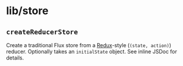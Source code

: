 # lib/store

## `createReducerStore`

Create a traditional Flux store from a [Redux]-style (`(state, action)`) reducer.
Optionally takes an `initialState` object. See inline JSDoc for details.

[redux]: http://redux.js.org/

